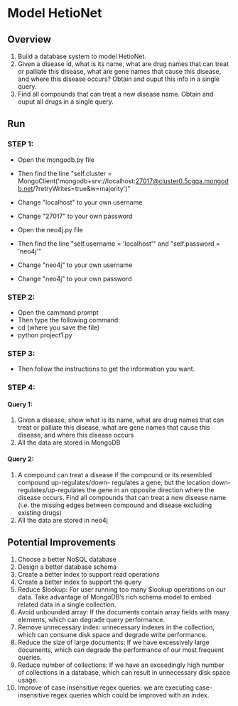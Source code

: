 # Model HetioNet

## Overview
1. Build a database system to model HetioNet.
2. Given a disease id, what is its name, what are drug names that can treat or palliate this disease, what are gene names that cause this disease, and where this disease occurs? Obtain and ouput this info in a single query. 
3. Find all compounds that can treat a new disease name. Obtain and ouput all drugs in a single query. 

## Run
### STEP 1:
- Open the mongodb.py file
- Then find the line "self.cluster = MongoClient('mongodb+srv://localhost:27017@cluster0.5cgqa.mongodb.net/<dbname>?retryWrites=true&w=majority')" 
- Change "localhost" to your own username 
- Change "27017" to your own password 

- Open the neo4j.py file
- Then find the line "self.username = 'localhost'" and "self.password = 'neo4j'"
- Change "neo4j" to your own username 
- Change "neo4j" to your own password 

### STEP 2:
- Open the cammand prompt
- Then type the following command: 
- cd (where you save the file)
- python project1.py

### STEP 3:
- Then follow the instructions to get the information you want. 

### STEP 4:
#### Query 1: 
1. Given a disease, show what is its name, what are drug names that can treat or palliate this disease, what are gene names that cause this disease, and where this disease occurs 
2. All the data are stored in MongoDB 

#### Query 2: 
1. A compound can treat a disease if the compound or its resembled compound up-regulates/down- regulates a gene, but the location down-regulates/up-regulates the gene in an opposite direction where the disease occurs. Find all compounds that can treat a new disease name (i.e. the missing edges between compound and disease excluding existing drugs) 
2. All the data are stored in neo4j 
  
## Potential Improvements
1. Choose a better NoSQL database
2. Design a better database schema
3. Create a better index to support read operations
4. Create a better index to support the query
5. Reduce $lookup: For user running too many $lookup operations on our data. Take
advantage of MongoDB’s rich schema model to embed related data in a single collection.
6. Avoid unbounded array: If the documents contain array fields with many elements, which
can degrade query performance.
7. Remove unnecessary index: unnecessary indexes in the collection, which can consume
disk space and degrade write performance.
8. Reduce the size of large documents: If we have excessively large documents, which can
degrade the performance of our most frequent queries.
9. Reduce number of collections: If we have an exceedingly high number of collections in a
database, which can result in unnecessary disk space usage.
10. Improve of case insensitive regex queries: we are executing case-insensitive regex
queries which could be improved with an index. 
